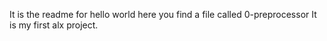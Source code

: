 It is the readme for hello world
here you find a file called 0-preprocessor
It is my first alx project.

